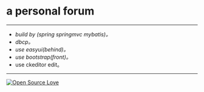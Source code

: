 # a personal forum
> 
***
* *build by (spring springmvc mybatis)。*
* *dbcp。*
* *use easyui(behind)。*
* *use bootstrap(front)。*
* use ckeditor edit。

***
[![Open Source Love](https://badges.frapsoft.com/os/v1/open-source.svg?v=103)](https://github.com/ellerbrock/open-source-badge/) 
